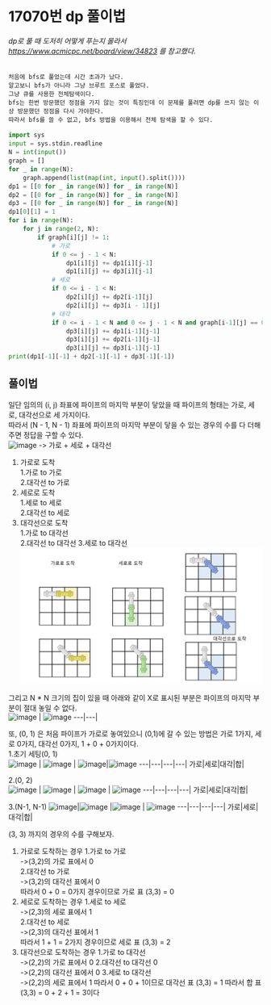 # 17070번 dp 풀이법
###### dp로 풀 때 도저히 어떻게 푸는지 몰라서 https://www.acmicpc.net/board/view/34823 를 참고했다.
```
처음에 bfs로 풀었는데 시간 초과가 났다.  
알고보니 bfs가 아니라 그냥 브루트 포스로 풀었다.  
그냥 큐를 사용한 전체탐색이다.  
bfs는 한번 방문했던 정점을 가지 않는 것이 특징인데 이 문제를 풀려면 dp를 쓰지 않는 이상 방문했던 정점을 다시 가야한다.  
따라서 bfs를 쓸 수 없고, bfs 방법을 이용해서 전체 탐색을 할 수 있다.  
``` 
```python
import sys
input = sys.stdin.readline
N = int(input())
graph = []
for _ in range(N):
    graph.append(list(map(int, input().split())))
dp1 = [[0 for _ in range(N)] for _ in range(N)]
dp2 = [[0 for _ in range(N)] for _ in range(N)]
dp3 = [[0 for _ in range(N)] for _ in range(N)]
dp1[0][1] = 1
for i in range(N):
    for j in range(2, N):
        if graph[i][j] != 1:
            # 가로
            if 0 <= j - 1 < N:
                dp1[i][j] += dp1[i][j-1]
                dp1[i][j] += dp3[i][j-1]
            # 세로
            if 0 <= i - 1 < N:
                dp2[i][j] += dp2[i-1][j]
                dp2[i][j] += dp3[i - 1][j]
            # 대각
            if 0 <= i - 1 < N and 0 <= j - 1 < N and graph[i-1][j] == 0 and graph[i][j-1] == 0:
                dp3[i][j] += dp1[i-1][j-1]
                dp3[i][j] += dp2[i-1][j-1]
                dp3[i][j] += dp3[i-1][j-1]
print(dp1[-1][-1] + dp2[-1][-1] + dp3[-1][-1])
```
## 풀이법
일단 임의의 (i, j) 좌표에 파이프의 마지막 부분이 닿았을 때 파이프의 형태는 가로, 세로, 대각선으로 세 가지이다.  
따라서 (N - 1, N - 1) 좌표에 파이프의 마지막 부분이 닿을 수 있는 경우의 수를 다 더해주면 정답을 구할 수 있다.    
![image](https://github.com/ps9319/algorithm_study_season3/assets/73173356/7fbd6d86-9349-4377-9479-fbb6e9ce7bfb)
-> 가로 + 세로 + 대각선    
1. 가로로 도착  
  1.가로 to 가로  
  2.대각선 to 가로  
2. 세로로 도착  
  1.세로 to 세로  
  2.대각선 to 세로  
3. 대각선으로 도착  
  1.가로 to 대각선  
  2.대각선 to 대각선
  3.세로 to 대각선  
![poster](./image.jpg)

그리고 N * N 크기의 집이 있을 때 아래와 같이 X로 표시된 부분은 파이프의 마지막 부분이 절대 놓일 수 없다.     
![image](https://github.com/ps9319/algorithm_study_season3/assets/73173356/1d58c7d9-bb1d-4a97-9047-3dd469740db9) | ![image](https://github.com/ps9319/algorithm_study_season3/assets/73173356/2f14322c-b5b7-424c-8094-a5bda06a98d7)
---|---|  

또, (0, 1) 은 처음 파이프가 가로로 놓여있으니 (0,1)에 갈 수 있는 방법은 가로 1가지, 세로 0가지, 대각선 0가지, 1 + 0 + 0가지이다.   
1.초기 세팅(0, 1)  
![image](https://github.com/ps9319/algorithm_study_season3/assets/73173356/02176384-0380-4436-a702-0aa4a855f650) | ![image](https://github.com/ps9319/algorithm_study_season3/assets/73173356/fff4d979-e5bb-4271-9941-3256ac21b678) | ![image](https://github.com/ps9319/algorithm_study_season3/assets/73173356/9d0a855a-ac28-4572-8abb-4b1ce095f9a8)|![image](https://github.com/ps9319/algorithm_study_season3/assets/73173356/87f2fb4d-b89b-4cca-86f4-ba079c6ccbe8)
---|---|---|---|
가로|세로|대각|합|  

2.(0, 2)  
![image](https://github.com/ps9319/algorithm_study_season3/assets/73173356/0ff46b60-2eb2-40aa-8390-83d4fe34ed42) | ![image](https://github.com/ps9319/algorithm_study_season3/assets/73173356/0829d9a1-9424-4fcf-8617-d439fa81d902) | ![image](https://github.com/ps9319/algorithm_study_season3/assets/73173356/7e8edde2-33a2-493a-ae8a-259240256824) | ![image](https://github.com/ps9319/algorithm_study_season3/assets/73173356/d9ad31b7-e103-4ec3-b1ed-542ef99400a3)
---|---|---|---|
가로|세로|대각|합|  

3.(N-1, N-1)
![image](https://github.com/ps9319/algorithm_study_season3/assets/73173356/f9d27395-a9e5-4808-9bb6-07286771b342)|![image](https://github.com/ps9319/algorithm_study_season3/assets/73173356/5cc42b38-8075-454a-b95c-8a63d26a64cf) |![image](https://github.com/ps9319/algorithm_study_season3/assets/73173356/7096989e-d2a1-43e4-9cf0-e550a7f66cd0) | ![image](https://github.com/ps9319/algorithm_study_season3/assets/73173356/b92e3c6d-016b-480a-9988-ae0912881d95)
---|---|---|---|
가로|세로|대각|합|  

(3, 3) 까지의 경우의 수를 구해보자.
1. 가로로 도착하는 경우
  1.가로 to 가로  
  ->(3,2)의 가로 표에서 0    
  2.대각선 to 가로  
  ->(3,2)의 대각선 표에서 0    
  따라서 0 + 0 = 0가지 경우이므로 가로 표 (3,3) = 0
2. 세로로 도착하는 경우
  1.세로 to 세로  
  ->(2,3)의 세로 표에서 1  
  2.대각선 to 세로  
  ->(2,3)의 대각선 표에서 1  
  따라서 1 + 1 = 2가지 경우이므로 세로 표 (3,3) = 2  
3. 대각선으로 도착하는 경우
  1.가로 to 대각선  
  ->(2,2)의 가로 표에서 0
  2.대각선 to 대각선 0  
  ->(2,2)의 대각선 표에서 0 
  3.세로 to 대각선  
  ->(2,2)의 세로 표에서 1
  따라서 0 + 0 + 1이므로 대각선 표 (3,3) = 1
따라서 합 표 (3,3) = 0 + 2 + 1 = 3이다  





